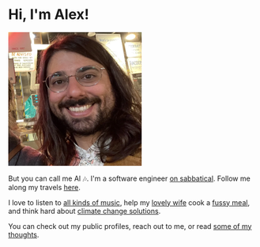 # Hi, I'm Alex!

<img src="/assets/profile.webp" width="270" title="A picture of me!" id="profile" >

But you can call me Al 🎶. I'm a software engineer [on sabbatical](https://vagabonvivants.com/why-were-taking-a-gap-year).
Follow me along my travels [here](https://vagabonvivants.com).

I love to listen to [all kinds of music](/faqs/#music), help my [lovely wife](http://camille.merose.com/) cook a
[fussy meal](/pesto/), and think hard about
[climate change solutions](https://www.youtube.com/watch?v=uGEQkws1Low).

You can check out my public profiles, reach out to me, or read [some of my thoughts](/blog/).
